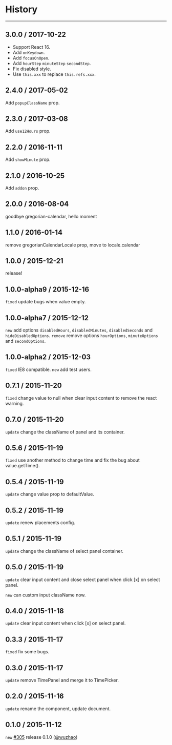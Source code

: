 # History

---

3.0.0 / 2017-10-22
---------------------------

- Support React 16.
- Add `onKeydown`.
- Add `focusOnOpen`.
- Add `hourStep` `minuteStep` `secondStep`.
- Fix disabled style.
- Use `this.xxx` to replace `this.refs.xxx`.

2.4.0 / 2017-05-02
---------------------------

Add `popupClassName` prop.

2.3.0 / 2017-03-08
---------------------------

Add `use12Hours` prop.

2.2.0 / 2016-11-11
---------------------------

Add `showMinute` prop.

2.1.0 / 2016-10-25
---------------------------

Add `addon` prop.

2.0.0 / 2016-08-04
---------------------------

goodbye gregorian-calendar, hello moment

1.1.0 / 2016-01-14
---------------------------

remove gregorianCalendarLocale prop, move to locale.calendar

1.0.0 / 2015-12-21
-------------------------

release!

1.0.0-alpha9 / 2015-12-16
------------------

`fixed` update bugs when value empty.

1.0.0-alpha7 / 2015-12-12
------------------

`new` add options `disabledHours`, `disabledMinutes`, `disabledSeconds` and `hideDisabledOptions`.
`remove` remove options `hourOptions`, `minuteOptions` and `secondOptions`.

1.0.0-alpha2 / 2015-12-03
------------------

`fixed` IE8 compatible.
`new` add test users.

0.7.1 / 2015-11-20
------------------

`fixed` change value to null when clear input content to remove the react warning.

0.7.0 / 2015-11-20
------------------

`update` change the className of panel and its container.

0.5.6 / 2015-11-19
------------------

`fixed` use another method to change time and fix the bug about value.getTime().

0.5.4 / 2015-11-19
------------------

`update` change value prop to defaultValue.

0.5.2 / 2015-11-19
------------------

`update` renew placements config.

0.5.1 / 2015-11-19
------------------

`update` change the className of select panel container.

0.5.0 / 2015-11-19
------------------

`update` clear input content and close select panel when click [x] on select panel.

`new` can custom input className now.


0.4.0 / 2015-11-18
------------------

`update` clear input content when click [x] on select panel.

0.3.3 / 2015-11-17
------------------

`fixed` fix some bugs.

0.3.0 / 2015-11-17
------------------

`update` remove TimePanel and merge it to TimePicker.

0.2.0 / 2015-11-16
------------------

`update` rename the component, update document.

0.1.0 / 2015-11-12
------------------

`new` [#305](https://github.com/ant-design/ant-design/issues/305#issuecomment-147027817) release 0.1.0 ([@wuzhao](https://github.com/wuzhao)\)
